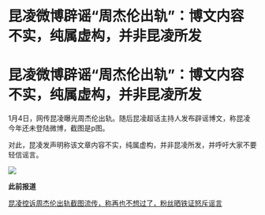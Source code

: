 # 昆凌微博辟谣“周杰伦出轨”：博文内容不实，纯属虚构，并非昆凌所发

# 昆凌微博辟谣“周杰伦出轨”：博文内容不实，纯属虚构，并非昆凌所发

1月4日，网传昆凌曝光周杰伦出轨。随后昆凌超话主持人发布辟谣博文，称昆凌今年还未登陆微博，截图是p图。

对此，昆凌发声明称该文章内容不实，纯属虚构，并非昆凌所发，并呼吁大家不要轻信谣言。

![](https://inews.gtimg.com/news_bt/OoLc66HVJgAQJGBM5EpBz93IUSfI34OXVwz7Q-MobZQuUAA/1000)

**此前报道**

[昆凌控诉周杰伦出轨截图流传，称再也不想过了，粉丝晒铁证怒斥谣言](https://news.qq.com/rain/a/20240104A05T6D00)


